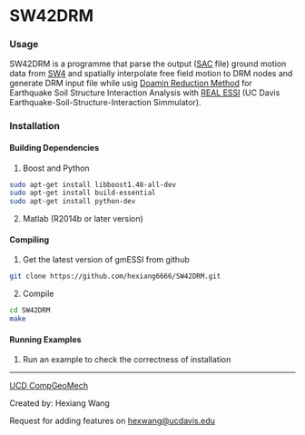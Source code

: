 SW42DRM
===========================

### Usage

SW42DRM is a programme that parse the output ([SAC](https://ds.iris.edu/files/sac-manual/manual/file_format.html) file) ground motion data from [SW4](https://computation.llnl.gov/projects/serpentine-wave-propagation/software) and spatially interpolate free field motion to DRM nodes and generate DRM input file while usig [Doamin Reduction Method](http://www.bssaonline.org/content/93/2/817.short) for Earthquake Soil Structure Interaction Analysis with [REAL ESSI](http://sokocalo.engr.ucdavis.edu/~jeremic/Real_ESSI_Simulator/) (UC Davis Earthquake-Soil-Structure-Interaction Simmulator). 

### Installation

#### Building Dependencies

1) Boost and Python

```bash
sudo apt-get install libboost1.48-all-dev
sudo apt-get install build-essential
sudo apt-get install python-dev 
```
2) Matlab (R2014b or later version)

#### Compiling

1) Get the latest version of gmESSI from github

```bash
git clone https://github.com/hexiang6666/SW42DRM.git
```

2) Compile

```bash
cd SW42DRM
make
```

#### Running Examples 

1) Run an example to check the correctness of installation

---
[UCD CompGeoMech](http://sokocalo.engr.ucdavis.edu/~jeremic/)

Created by: Hexiang Wang

Request for adding features on hexwang@ucdavis.edu
